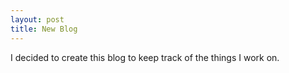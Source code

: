 ```yaml
---
layout: post
title: New Blog
---
```


I decided to create this blog to keep track of the things I work on. 